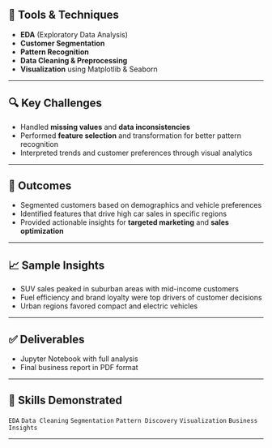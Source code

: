 
## 🔧 Tools & Techniques
- **EDA** (Exploratory Data Analysis)
- **Customer Segmentation**
- **Pattern Recognition**
- **Data Cleaning & Preprocessing**
- **Visualization** using Matplotlib & Seaborn

---

## 🔍 Key Challenges
- Handled **missing values** and **data inconsistencies**
- Performed **feature selection** and transformation for better pattern recognition
- Interpreted trends and customer preferences through visual analytics

---

## 🎯 Outcomes
- Segmented customers based on demographics and vehicle preferences
- Identified features that drive high car sales in specific regions
- Provided actionable insights for **targeted marketing** and **sales optimization**

---

## 📈 Sample Insights
- SUV sales peaked in suburban areas with mid-income customers
- Fuel efficiency and brand loyalty were top drivers of customer decisions
- Urban regions favored compact and electric vehicles

---

## ✅ Deliverables
- Jupyter Notebook with full analysis
- Final business report in PDF format

---

## 🚀 Skills Demonstrated
`EDA` `Data Cleaning` `Segmentation` `Pattern Discovery` `Visualization` `Business Insights`

---
